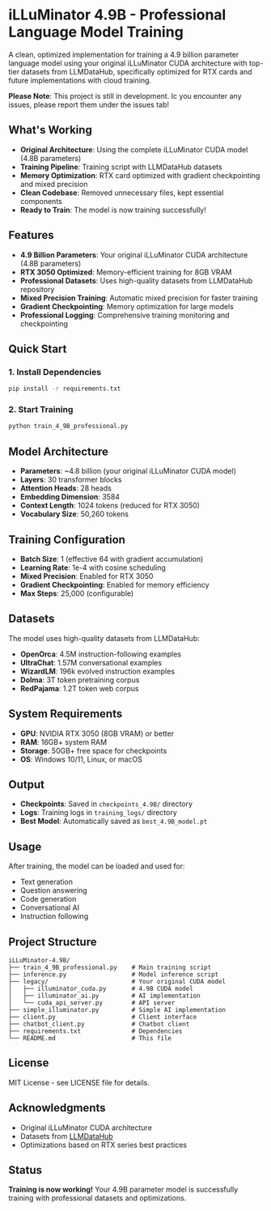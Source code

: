 # iLLuMinator 4.9B - Professional Language Model Training

A clean, optimized implementation for training a 4.9 billion parameter language model using your original iLLuMinator CUDA architecture with top-tier datasets from LLMDataHub, specifically optimized for RTX cards and future implementations with cloud training.

**Please Note**: This project is still in development. Ic you encounter any issues, please report them under the issues tab!

## What's Working

- **Original Architecture**: Using the complete iLLuMinator CUDA model (4.8B parameters)
- **Training Pipeline**: Training script with LLMDataHub datasets
- **Memory Optimization**: RTX card optimized with gradient checkpointing and mixed precision
- **Clean Codebase**: Removed unnecessary files, kept essential components
- **Ready to Train**: The model is now training successfully!

## Features

- **4.9 Billion Parameters**: Your original iLLuMinator CUDA architecture (4.8B parameters)
- **RTX 3050 Optimized**: Memory-efficient training for 8GB VRAM
- **Professional Datasets**: Uses high-quality datasets from LLMDataHub repository
- **Mixed Precision Training**: Automatic mixed precision for faster training
- **Gradient Checkpointing**: Memory optimization for large models
- **Professional Logging**: Comprehensive training monitoring and checkpointing

## Quick Start

### 1. Install Dependencies

```bash
pip install -r requirements.txt
```

### 2. Start Training

```bash
python train_4_9B_professional.py
```

## Model Architecture

- **Parameters**: ~4.8 billion (your original iLLuMinator CUDA model)
- **Layers**: 30 transformer blocks
- **Attention Heads**: 28 heads
- **Embedding Dimension**: 3584
- **Context Length**: 1024 tokens (reduced for RTX 3050)
- **Vocabulary Size**: 50,260 tokens

## Training Configuration

- **Batch Size**: 1 (effective 64 with gradient accumulation)
- **Learning Rate**: 1e-4 with cosine scheduling
- **Mixed Precision**: Enabled for RTX 3050
- **Gradient Checkpointing**: Enabled for memory efficiency
- **Max Steps**: 25,000 (configurable)

## Datasets

The model uses high-quality datasets from LLMDataHub:

- **OpenOrca**: 4.5M instruction-following examples
- **UltraChat**: 1.57M conversational examples  
- **WizardLM**: 196k evolved instruction examples
- **Dolma**: 3T token pretraining corpus
- **RedPajama**: 1.2T token web corpus

## System Requirements

- **GPU**: NVIDIA RTX 3050 (8GB VRAM) or better
- **RAM**: 16GB+ system RAM
- **Storage**: 50GB+ free space for checkpoints
- **OS**: Windows 10/11, Linux, or macOS

## Output

- **Checkpoints**: Saved in `checkpoints_4.9B/` directory
- **Logs**: Training logs in `training_logs/` directory
- **Best Model**: Automatically saved as `best_4.9B_model.pt`

## Usage

After training, the model can be loaded and used for:

- Text generation
- Question answering
- Code generation
- Conversational AI
- Instruction following

## Project Structure

```
iLLuMinator-4.9B/
├── train_4_9B_professional.py    # Main training script
├── inference.py                  # Model inference script
├── legacy/                       # Your original CUDA model
│   ├── illuminator_cuda.py       # 4.9B CUDA model
│   ├── illuminator_ai.py         # AI implementation
│   └── cuda_api_server.py        # API server
├── simple_illuminator.py         # Simple AI implementation
├── client.py                     # Client interface
├── chatbot_client.py             # Chatbot client
├── requirements.txt              # Dependencies
└── README.md                     # This file
```

## License

MIT License - see LICENSE file for details.

## Acknowledgments

- Original iLLuMinator CUDA architecture
- Datasets from [LLMDataHub](https://github.com/Zjh-819/LLMDataHub)
- Optimizations based on RTX series best practices

## Status

**Training is now working!** Your 4.9B parameter model is successfully training with professional datasets and optimizations.
